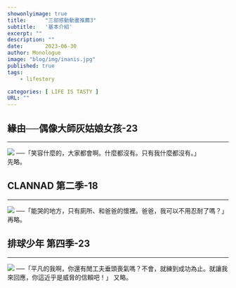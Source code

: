 ```yaml
---
showonlyimage: true
title:      "三部感動動畫推薦3"
subtitle:   '基本介紹'
excerpt: ""
description: ""
date:       2023-06-30
author: Monologue    
image: "blog/img/inanis.jpg"
published: true 
tags:
    - lifestory

categories: [ LIFE IS TASTY ]
URL: ""
---
```


## 緣由──偶像大師灰姑娘女孩-23
---
[![](https://i.imgur.com/IrcplTM.jpeg)](https://www.youtube.com/watch?v=l54pcBFv3NY&ab_channel=%E9%9A%A8%E6%83%A1%E3%81%9A%E3%81%84%E3%81%82%E3%81%8F) ──「笑容什麼的，大家都會啊。什麼都沒有。只有我什麼都沒有。」  
先略。  
## CLANNAD 第二季-18
***
[![](https://static1.cbrimages.com/wordpress/wp-content/uploads/2022/08/Tomoya-and-Ushio-crying-and-hugging-each-other-from-Clannad.jpg)](https://www.youtube.com/watch?v=2_Vy3bfLwTI&ab_channel=%E4%BA%B2%E4%BA%B2%E5%B0%8F%E9%9B%A8F) ──「能哭的地方，只有廁所、和爸爸的懷裡。爸爸，我可以不用忍耐了嗎？」
再略。  
## 排球少年 第四季-23
***
[![](https://i.ytimg.com/vi/pQldDdlEYfs/maxresdefault.jpg)](https://www.youtube.com/watch?v=53GzsfqwBCw&ab_channel=EzNime) ──「平凡的我啊，你還有閒工夫垂頭喪氣嗎？不會，就練到成功為止。就讓我來回應，你這近乎是威脅的信賴吧！」
又略。  



<!--more-->
